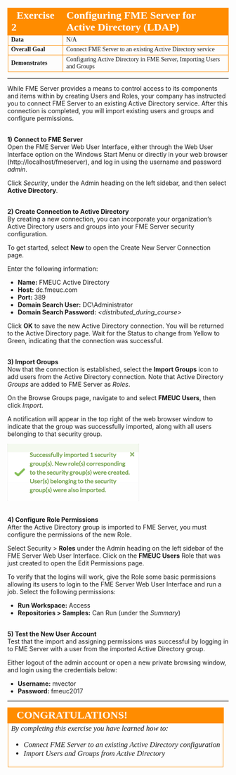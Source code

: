 <!--Exercise Section-->

<table style="border-spacing: 0px;border-collapse: collapse;font-family:serif">
<tr>
<td width=25% style="vertical-align:middle;background-color:darkorange;border: 2px solid darkorange">
<i class="fa fa-cogs fa-lg fa-pull-left fa-fw" style="color:white;padding-right: 12px;vertical-align:text-top"></i>
<span style="color:white;font-size:x-large;font-weight: bold">Exercise 2</span>
</td>
<td style="border: 2px solid darkorange;background-color:darkorange;color:white">
<span style="color:white;font-size:x-large;font-weight: bold">Configuring FME Server for Active Directory (LDAP)</span>
</td>
</tr>

<tr>
<td style="border: 1px solid darkorange; font-weight: bold">Data</td>
<td style="border: 1px solid darkorange">N/A</td>
</tr>

<tr>
<td style="border: 1px solid darkorange; font-weight: bold">Overall Goal</td>
<td style="border: 1px solid darkorange">Connect FME Server to an existing Active Directory service</td>
</tr>

<tr>
<td style="border: 1px solid darkorange; font-weight: bold">Demonstrates</td>
<td style="border: 1px solid darkorange">Configuring Active Directory in FME Server, Importing Users and Groups</td>
</tr>

</table>

---

While FME Server provides a means to control access to its components and items within by creating Users and Roles, your company has instructed you to connect FME Server to an existing Active Directory service. After this connection is completed, you will import existing users and groups and configure permissions.


<br>**1) Connect to FME Server** 
<br>Open the FME Server Web User Interface, either through the Web User Interface option on the Windows Start Menu or directly in your web browser (http://localhost/fmeserver), and log in using the username and password *admin*. 

Click *Security*, under the Admin heading on the left sidebar, and then select **Active Directory**.


<br>**2) Create Connection to Active Directory** 
<br>By creating a new connection, you can incorporate your organization’s Active Directory users and groups into your FME Server security configuration.

To get started, select **New** to open the Create New Server Connection page.

Enter the following information:

- **Name:** FMEUC Active Directory
- **Host:** dc.fmeuc.com
- **Port:** 389
- **Domain Search User:** DC\Administrator
- **Domain Search Password:** *<distributed_during_course>*

Click **OK** to save the new Active Directory connection. You will be returned to the Active Directory page. Wait for the Status to change from Yellow to Green, indicating that the connection was successful.


<br>**3) Import Groups** 
<br>Now that the connection is established, select the **Import Groups** icon to add users from the Active Directory connection. Note that Active Directory *Groups* are added to FME Server as *Roles*.

On the Browse Groups page, navigate to and select **FMEUC Users**, then click *Import*.

A notification will appear in the top right of the web browser window to indicate that the group was successfully imported, along with all users belonging to that security group.

![](./Images/3.415.ImportGroupSuccess.png)


<br>**4) Configure Role Permissions** 
<br>After the Active Directory group is imported to FME Server, you must configure the permissions of the new Role.

Select Security > **Roles** under the Admin heading on the left sidebar of the FME Server Web User Interface. Click on the **FMEUC Users** Role that was just created to open the Edit Permissions page.

To verify that the logins will work, give the Role some basic permissions allowing its users to login to the FME Server Web User Interface and run a job. Select the following permissions:

- **Run Workspace:** Access
- **Repositories > Samples:** Can Run (under the *Summary*)


<br>**5) Test the New User Account**
<br>Test that the import and assigning permissions was successful by logging in to FME Server with a user from the imported Active Directory group.

Either logout of the admin account or open a new private browsing window, and login using the credentials below:

- **Username:** mvector
- **Password:** fmeuc2017

---

<!--Exercise Congratulations Section--> 

<table style="border-spacing: 0px">
<tr>
<td style="vertical-align:middle;background-color:darkorange;border: 2px solid darkorange">
<i class="fa fa-thumbs-o-up fa-lg fa-pull-left fa-fw" style="color:white;padding-right: 12px;vertical-align:text-top"></i>
<span style="color:white;font-size:x-large;font-weight: bold;font-family:serif">CONGRATULATIONS!</span>
</td>
</tr>

<tr>
<td style="border: 1px solid darkorange">
<span style="font-family:serif; font-style:italic; font-size:larger">
By completing this exercise you have learned how to:
<br>
<ul><li>Connect FME Server to an existing Active Directory configuration</li>
<li>Import Users and Groups from Active Directory</li></ul>
</span>
</td>
</tr>
</table>
